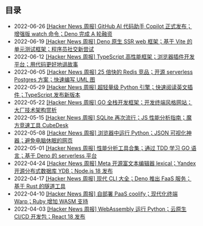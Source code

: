 ## 目录

- 2022-06-26 [[Hacker News 周报] GitHub AI 代码助手 Copilot 正式发布；增强版 watch 命令；Deno 完成 A 轮融资](./2022-06-Hacker-News.md) 
- 2022-06-19 [[Hacker News 周报] Deno 原生 SSR web 框架；基于 Vite 的单元测试框架；程序员社交新尝试](./2022-06-Hacker-News.md) 
- 2022-06-12 [[Hacker News 周报] TypeScript 高性能框架；浏览器插件开发平台；用代码更好地讲故事](./2022-06-Hacker-News.md) 
- 2022-06-05 [[Hacker News 周报] 25 倍快的 Redis 竞品；开源 serverless Postgres 方案；快速编写 UML 图](./2022-06-Hacker-News.md) 
- 2022-05-29 [[Hacker News 周报] 超轻量级 Python 引擎；快速阅读英文插件；TypeScript 发布新版本](./2022-05-Hacker-News.md) 
- 2022-05-22 [[Hacker News 周报] GO 全栈开发框架；开发终端风格网站；大厂技术架构赏析](./2022-05-Hacker-News.md) 
- 2022-05-15 [[Hacker News 周报] SQLite 再次流行；JS 性能分析指南；魔方竞速工具 CubeDesk](./2022-05-Hacker-News.md) 
- 2022-05-08 [[Hacker News 周报] 浏览器中运行 Python；JSON 可视化神器；避免电脑休眠的网页](./2022-05-Hacker-News.md) 
- 2022-05-01 [[Hacker News 周报] 性能分析工具合集；通过 TDD 学习 GO 语言；基于 Deno 的 serverless 平台](./2022-05-Hacker-News.md) 
- 2022-04-24 [[Hacker News 周报] Meta 开源富文本编辑器 lexical；Yandex 开源分布式数据库 YDB；Node.js 18 发布](./2022-04-Hacker-News.md) 
- 2022-04-17 [[Hacker News 周报] 现代 CLI 大全；Deno 推出 FaaS 服务；基于 Rust 的隧道工具](./2022-04-Hacker-News.md) 
- 2022-04-10 [[Hacker News 周报] 自部署 PaaS coolify；现代化终端 Warp；Ruby 增加 WASM 支持](./2022-04-Hacker-News.md) 
- 2022-04-03 [[Hacker News 周报] WebAssembly 运行 Python；云原生 CI/CD 开发包；React 18 发布](./2022-04-Hacker-News.md) 
